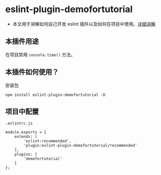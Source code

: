 # eslint-plugin-demofortutorial

* 本文用于讲解如何自己开发 eslint 插件以及如何在项目中使用。[详细讲解](todo)

## 本插件用途
在项目禁用 `console.time()` 方法。

## 本插件如何使用？
安装包
```
npm install eslint-plugin-demofortutorial -D
```

## 项目中配置
`.eslintrc.js`
```
module.exports = {
    extends: [
        'eslint:recommended',
        'plugin:eslint-plugin-demofortutorial/recommended'
    ],
    plugins: [
        'demofortutorial'
    ]
};
```

